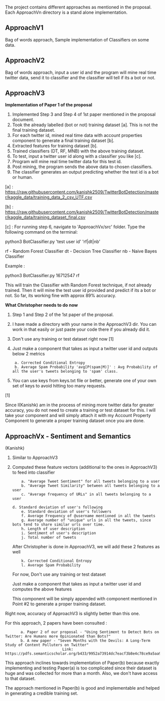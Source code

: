 The project contains different approaches as mentioned in the proposal. Each ApproachVn directory is a stand alone implementation.

ApproachV1
----------

Bag of words approach, Sample implementation of Classifiers on some data.

ApproachV2 
----------

Bag of words approach, input a user id and the program will mine real time 
twitter data, send it to classifier and the classifier will tell if its a bot or not.

ApproachV3
----------

**Implementation of Paper 1 of the proposal**

1. Implemented Step 3 and Step 4 of 1st paper mentioned in the proposal document.
2. Took the already labelled (bot or not) training dataset [a]. This is not the final training dataset.
3. For each twitter id, mined real time data with account properties component to generate a final training dataset [b].
4. Extracted features for training dataset [b].
5. Trained classifiers (DT, RF, MNB) with the above training dataset.
6. To test, input a twitter user id along with a classifier you like [c].
7. Program will mine real time twitter data for this test id.
8. Post mining, the program sends the above data to chosen classifiers. 
9. The classifier generates an output predicting whether the test id is a bot or human.

[a] : https://raw.githubusercontent.com/kanishk2509/TwitterBotDetection/master/kaggle_data/training_data_2_csv_UTF.csv

[b] : https://raw.githubusercontent.com/kanishk2509/TwitterBotDetection/master/kaggle_data/training_dataset_final.csv

[c] : For running step 6, navigate to 'ApproachVx/src' folder. Type the following command on the terminal:

python3 BotClassifier.py 'test user id' 'rf|dt|nb'

rf - Random Forest Classifier
dt - Decision Tree Classifier
nb - Naive Bayes Classifier

Example : 

python3 BotClassifier.py 16712547 rf

This will train the Classifier with Random Forest technique, if not already trained. Then it will mine 
the test user id provided and predict if its a bot or not. So far, its working fine with approx 89% accuracy.

**What Christopher needs to do now**

1. Step 1 and Step 2 of the 1st paper of the proposal.
2. I have made a directory with your name in the ApproachV3 dir. You can work in that easily or just paste your code there if you already did it.
3. Don't use any training or test dataset right now [1]
4. Just make a component that takes as input a twitter user id and outputs below 2 metrics

        a. Corrected Conditional Entropy
        b. Average Spam Probability 'avg[P(spam|M)]' : Avg Probability of all the user's tweets belonging to 'spam' class.  

5. You can use keys from keys.txt file or better, generate one of your own set of keys to avoid hitting too many requests.

[1] 

Since I(Kanishk) am in the process of mining more twitter data for greater accuracy, 
you do not need to create a training or test dataset for this.
I will take your component and will simply attach it with my Account Property Component 
to generate a proper training dataset once you are done.


ApproachVx - Sentiment and Semantics
----------
(Kanishk)

1. Similar to ApproachV3
2. Computed these feature vectors (additional to the ones in ApproachV3) to feed into classifier
        
           a. "Average Tweet Sentiment" for all tweets belonging to a user
           b. "Average Tweet Similarity" between all tweets belonging to a user
           c. "Average frequency of URLs" in all tweets belonging to a user
	   
	   d. Standard deviation of user's following
           e. Standard deviation of user's followers
           f. Average Frequency of @username mentioned in all the tweets
           g. Average number of "unique" urls in all the tweets, since bots tend to share similar urls over time.
           h. Length of user description
           i. Sentiment of user's description
           j. Total number of tweets
           
   After Christopher is done in ApproachV3, we will add these 2 features as well
           
           k. Corrected Conditional Entropy
           l. Average Spam Probability
                  

   For now, Don't use any training or test dataset 
    
   Just make a component that takes as input a twitter user id and computes the above features 

   This component will be simply appended with component mentioned in Point #2 to generate a proper training dataset.


Right now, accuracy of ApproachV3 is slightly better than this one.

For this approach, 2 papers have been consulted :

           a. Paper 2 of our proposal - "Using Sentiment to Detect Bots on Twitter: Are Humans more Opinionated than Bots?"
           b. A new paper - "Seven Months with the Devils: A Long-Term Study of Content Polluters on Twitter" 
                              Link: https://pdfs.semanticscholar.org/b433/9952a73914dc7eacf3b8e4c78ce9a5aa9502.pdf

This approach inclines towards implementation of Paper(b)
because exactly implementing and testing Paper(a) is too complicated 
since their dataset is huge and was collected for more than a month. 
Also, we don't have access to that dataset.


The approach mentioned in Paper(b) is good and implementable and helped in generating a credible training set.

	

 


